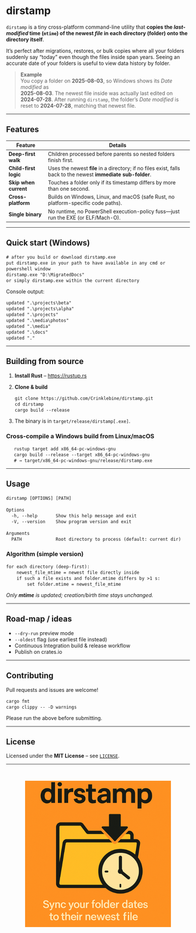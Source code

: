 # dirstamp

`dirstamp` is a tiny cross-platform command-line utility that **copies the
_last-modified_ time (`mtime`) of the newest *file* in each directory (folder) onto the
directory itself**.

It’s perfect after migrations, restores, or bulk copies where all your folders
suddenly say “today” even though the files inside span years. Seeing an accurate
date of your folders is useful to view data history by folder.

> **Example**  
> You copy a folder on **2025-08-03**, so Windows shows its *Date modified* as  
> **2025-08-03**. The newest file inside was actually last edited on  
> **2024-07-28**. After running `dirstamp`, the folder’s *Date modified* is
> reset to **2024-07-28**, matching that newest file.

---

## Features

| Feature               | Details                                                                                     |
|-----------------------|---------------------------------------------------------------------------------------------|
| **Deep-first walk**   | Children processed before parents so nested folders finish first.                           |
| **Child-first logic** | Uses the newest **file** in a directory; if no files exist, falls back to the newest **immediate sub-folder**.      |
| **Skip when current** | Touches a folder only if its timestamp differs by more than one second.                     |
| **Cross-platform**    | Builds on Windows, Linux, and macOS (safe Rust, no platform-specific code paths).           |
| **Single binary**     | No runtime, no PowerShell execution-policy fuss—just run the EXE (or ELF/Mach-O).           |

---

## Quick start (Windows)

    # after you build or download dirstamp.exe
    put dirstamp.exe in your path to have available in any cmd or powershell window
    dirstamp.exe "D:\MigratedDocs"
    or simply dirstamp.exe within the current directory

Console output:

```text
updated ".\projects\beta"
updated ".\projects\alpha"
updated ".\projects"
updated ".\media\photos"
updated ".\media"
updated ".\docs"
updated "."
```
---

## Building from source

1. **Install Rust** – <https://rustup.rs>  
2. **Clone & build**

       git clone https://github.com/Crinklebine/dirstamp.git
       cd dirstamp
       cargo build --release

3. The binary is in `target/release/dirstamp[.exe]`.

### Cross-compile a Windows build from Linux/macOS

       rustup target add x86_64-pc-windows-gnu
       cargo build --release --target x86_64-pc-windows-gnu
       # → target/x86_64-pc-windows-gnu/release/dirstamp.exe

---

## Usage

```text
dirstamp [OPTIONS] [PATH]

Options
  -h, --help       Show this help message and exit
  -V, --version    Show program version and exit

Arguments
  PATH             Root directory to process (default: current dir)
  ```

### Algorithm (simple version)

    for each directory (deep-first):
        newest_file_mtime = newest file directly inside
        if such a file exists and folder.mtime differs by >1 s:
            set folder.mtime = newest_file_mtime

*Only **mtime** is updated; creation/birth time stays unchanged.*

---

## Road-map / ideas

* `--dry-run` preview mode  
* `--oldest` flag (use earliest file instead)   
* Continuous Integration build & release workflow  
* Publish on crates.io  

---

## Contributing

Pull requests and issues are welcome!

    cargo fmt
    cargo clippy -- -D warnings

Please run the above before submitting.

---

## License

Licensed under the **MIT License** – see [`LICENSE`](LICENSE).

---
<br>
<p align="center">
  <img src="assets/dirstamp.png" alt="dirstamp poster" width="400">
</p>